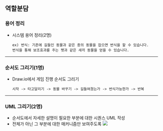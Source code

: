 ## 역할분담
### 용어 정리
+ 시스템 용어 정리(2명)

      ex) 번식: 기존에 길들인 동물과 같은 종의 동물을 잡으면 번식을 할 수 있습니다. 
      번식을 통해 보조효과를 주는 펫과 같은 새끼 동물을 얻을 수 있습니다.

***

### 순서도 그리기(1명)
+ Draw.io에서 게임 진행 순서도 그리기

      시작 -> 타고달리기 -> 동물 바꾸기 -> 길들여졌는가 -> 번식가능한가 -> 반복

***

### UML 그리기(2명)
+ 순서도에서 자세한 설명이 필요한 부분에 대한 시퀀스 UML 작성
+ 전체가 아닌 그 부분에 대한 매커니즘만 보여주도록
![](https://t1.daumcdn.net/cfile/tistory/2144BA4057270A621D)
